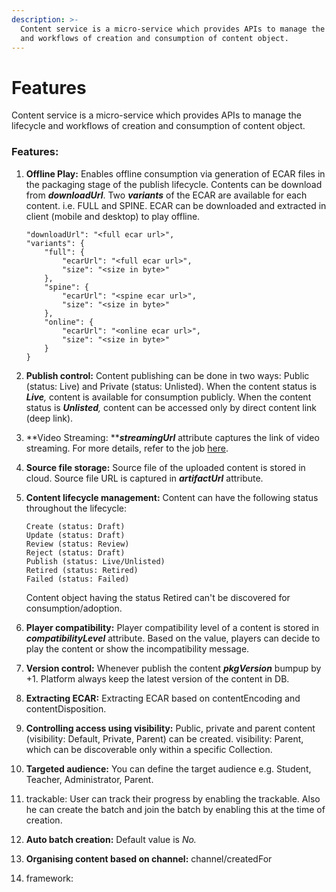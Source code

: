 ```yaml
---
description: >-
  Content service is a micro-service which provides APIs to manage the lifecycle
  and workflows of creation and consumption of content object.
---
```


# Features

Content service is a micro-service which provides APIs to manage the lifecycle and workflows of creation and consumption of content object.

### Features:

1.  **Offline Play:** Enables offline consumption via generation of ECAR files in the packaging stage of the publish lifecycle. Contents can be download from _**downloadUrl**_. Two _**variants**_ of the ECAR are available for each content. i.e. FULL and SPINE. ECAR can be downloaded and extracted in client (mobile and desktop) to play offline.

    ```
    "downloadUrl": "<full ecar url>",
    "variants": {
        "full": {
            "ecarUrl": "<full ecar url>",
            "size": "<size in byte>"
        },
        "spine": {
            "ecarUrl": "<spine ecar url>",
            "size": "<size in byte>"
        },
        "online": {
            "ecarUrl": "<online ecar url>",
            "size": "<size in byte>"
        }
    }
    ```
2. **Publish control:** Content publishing can be done in two ways: Public (status: Live) and Private (status: Unlisted). When the content status is _**Live**,_ content is available for consumption publicly. When the content status is _**Unlisted**,_ content can be accessed only by direct content link (deep link).
3. **Video Streaming: **_**streamingUrl**_ attribute captures the link of video streaming. For more details, refer to the job [here](../knowlg-jobs.md).&#x20;
4. **Source file storage:** Source file of the uploaded content is stored in cloud. Source file URL is captured in _**artifactUrl**_ attribute.
5.  **Content lifecycle management:** Content can have the following status throughout the lifecycle:

    ```
    Create (status: Draft)
    Update (status: Draft)
    Review (status: Review)
    Reject (status: Draft)
    Publish (status: Live/Unlisted)
    Retired (status: Retired)
    Failed (status: Failed)
    ```

    Content object having the status Retired can't be discovered for consumption/adoption.
6. **Player compatibility:** Player compatibility level of a content is stored in _**compatibilityLevel**_ attribute. Based on the value, players can decide to play the content or show the incompatibility message.
7. **Version control:** Whenever publish the content _**pkgVersion**_ bumpup by +1. Platform always keep the latest version of the content in DB.
8. **Extracting ECAR:** Extracting ECAR based on contentEncoding and contentDisposition.
9. **Controlling access using visibility:** Public, private and parent content (visibility: Default, Private, Parent) can be created. visibility: Parent, which can be discoverable only within a specific Collection.
10. **Targeted audience:** You can define the target audience e.g. Student, Teacher, Administrator, Parent.
11. trackable: User can track their progress by enabling the trackable. Also he can create the batch and join the batch by enabling this at the time of creation.&#x20;
12. **Auto batch creation:** Default value is _No._
13. **Organising content based on channel:** channel/createdFor
14. framework:&#x20;
